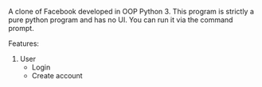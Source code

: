 A clone of Facebook developed in OOP Python 3.
This program is strictly a pure python program and has no UI. You can run it via the command prompt.

Features:
1. User
    - Login
    - Create account
